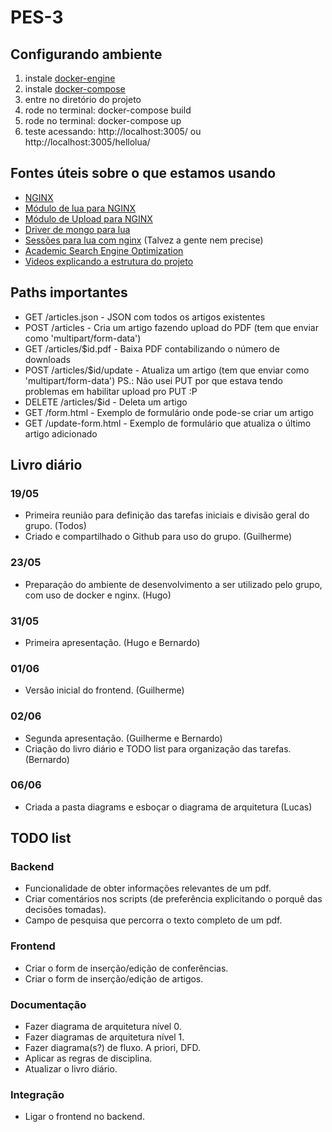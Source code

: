 # PES-3

## Configurando ambiente
1. instale [docker-engine](https://docs.docker.com/engine/installation/)
2. instale [docker-compose](https://docs.docker.com/compose/install/)
3. entre no diretório do projeto
4. rode no terminal: docker-compose build
5. rode no terminal: docker-compose up
6. teste acessando: http://localhost:3005/ ou http://localhost:3005/hellolua/

## Fontes úteis sobre o que estamos usando
* [NGINX](http://nginx.org/en/docs/beginners_guide.html)
* [Módulo de lua para NGINX](https://www.nginx.com/resources/wiki/modules/lua/)
* [Módulo de Upload para NGINX](https://www.nginx.com/resources/wiki/modules/upload/)
* [Driver de mongo para lua](https://github.com/mongodb-labs/mongorover)
* [Sessões para lua com nginx](https://github.com/bungle/lua-resty-session) (Talvez a gente nem precise)
* [Academic Search Engine Optimization](https://docear.org/papers/Academic%20Search%20Engine%20Optimization%20(ASEO)%20--%20preprint.pdf)
* [Videos explicando a estrutura do projeto](https://drive.google.com/folderview?id=0B1IQXiIP0vpWOVdrNWtpRDR5ZjQ&usp=sharing)

## Paths importantes
* GET /articles.json - JSON com todos os artigos existentes
* POST /articles - Cria um artigo fazendo upload do PDF (tem que enviar como 'multipart/form-data')
* GET /articles/$id.pdf - Baixa PDF contabilizando o número de downloads
* POST /articles/$id/update - Atualiza um artigo  (tem que enviar como 'multipart/form-data') PS.: Não usei PUT por que estava tendo problemas em habilitar upload pro PUT :P
* DELETE /articles/$id - Deleta um artigo
* GET /form.html - Exemplo de formulário onde pode-se criar um artigo
* GET /update-form.html - Exemplo de formulário que atualiza o último artigo adicionado

## Livro diário
### 19/05
* Primeira reunião para definição das tarefas iniciais e divisão geral do grupo. (Todos)
* Criado e compartilhado o Github para uso do grupo. (Guilherme)

### 23/05
* Preparação do ambiente de desenvolvimento a ser utilizado pelo grupo, com uso de docker e nginx. (Hugo)

### 31/05
* Primeira apresentação. (Hugo e Bernardo)

### 01/06
* Versão inicial do frontend. (Guilherme)

### 02/06
* Segunda apresentação. (Guilherme e Bernardo)
* Criação do livro diário e TODO list para organização das tarefas. (Bernardo)

### 06/06
* Criada a pasta diagrams e esboçar o diagrama de arquitetura (Lucas)

## TODO list

### Backend
* Funcionalidade de obter informações relevantes de um pdf.
* Criar comentários nos scripts (de preferência explicitando o porquê das decisões tomadas).
* Campo de pesquisa que percorra o texto completo de um pdf.

### Frontend
* Criar o form de inserção/edição de conferências.
* Criar o form de inserção/edição de artigos.

### Documentação
* Fazer diagrama de arquitetura nível 0.
* Fazer diagramas de arquitetura nível 1.
* Fazer diagrama(s?) de fluxo. A priori, DFD.
* Aplicar as regras de disciplina.
* Atualizar o livro diário.

### Integração
* Ligar o frontend no backend.
